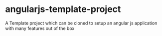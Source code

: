 # angularjs-template-project
A Template project which can be cloned to setup an angular js application with many features out of the box 
